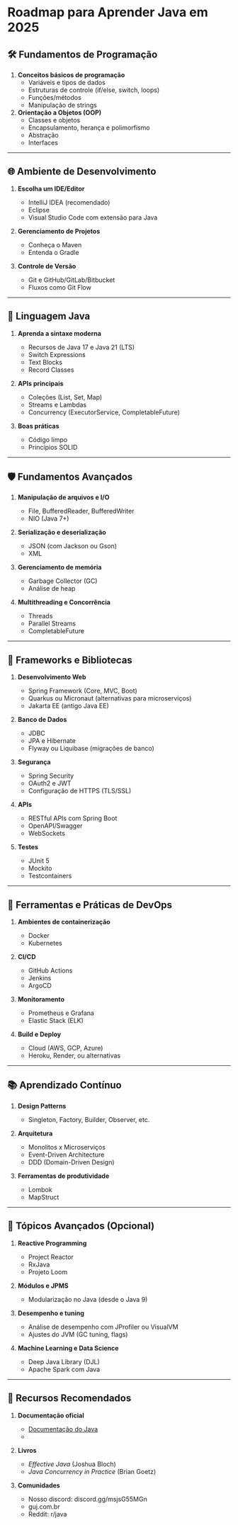 # Roadmap para Aprender Java em 2025

## 🛠️ Fundamentos de Programação

1. **Conceitos básicos de programação**
   - Variáveis e tipos de dados
   - Estruturas de controle (if/else, switch, loops)
   - Funções/métodos
   - Manipulação de strings
2. **Orientação a Objetos (OOP)**
   - Classes e objetos
   - Encapsulamento, herança e polimorfismo
   - Abstração
   - Interfaces

---

## 🌐 Ambiente de Desenvolvimento
1. **Escolha um IDE/Editor**
   - IntelliJ IDEA (recomendado)
   - Eclipse
   - Visual Studio Code com extensão para Java

2. **Gerenciamento de Projetos**
   - Conheça o Maven
   - Entenda o Gradle

3. **Controle de Versão**
   - Git e GitHub/GitLab/Bitbucket
   - Fluxos como Git Flow

---

## 🚀 Linguagem Java
1. **Aprenda a sintaxe moderna**
   - Recursos de Java 17 e Java 21 (LTS)
   - Switch Expressions
   - Text Blocks
   - Record Classes

2. **APIs principais**
   - Coleções (List, Set, Map)
   - Streams e Lambdas
   - Concurrency (ExecutorService, CompletableFuture)

3. **Boas práticas**
   - Código limpo
   - Princípios SOLID

---

## 🛡️ Fundamentos Avançados
1. **Manipulação de arquivos e I/O**
   - File, BufferedReader, BufferedWriter
   - NIO (Java 7+)

2. **Serialização e deserialização**
   - JSON (com Jackson ou Gson)
   - XML

3. **Gerenciamento de memória**
   - Garbage Collector (GC)
   - Análise de heap

4. **Multithreading e Concorrência**
   - Threads
   - Parallel Streams
   - CompletableFuture

---

## 🔗 Frameworks e Bibliotecas
1. **Desenvolvimento Web**
   - Spring Framework (Core, MVC, Boot)
   - Quarkus ou Micronaut (alternativas para microserviços)
   - Jakarta EE (antigo Java EE)

2. **Banco de Dados**
   - JDBC
   - JPA e Hibernate
   - Flyway ou Liquibase (migrações de banco)

3. **Segurança**
   - Spring Security
   - OAuth2 e JWT
   - Configuração de HTTPS (TLS/SSL)

4. **APIs**
   - RESTful APIs com Spring Boot
   - OpenAPI/Swagger
   - WebSockets

5. **Testes**
   - JUnit 5
   - Mockito
   - Testcontainers

---

## 🧰 Ferramentas e Práticas de DevOps
1. **Ambientes de containerização**
   - Docker
   - Kubernetes

2. **CI/CD**
   - GitHub Actions
   - Jenkins
   - ArgoCD

3. **Monitoramento**
   - Prometheus e Grafana
   - Elastic Stack (ELK)

4. **Build e Deploy**
   - Cloud (AWS, GCP, Azure)
   - Heroku, Render, ou alternativas

---

## 📚 Aprendizado Contínuo
1. **Design Patterns**
   - Singleton, Factory, Builder, Observer, etc.
2. **Arquitetura**
   - Monolitos x Microserviços
   - Event-Driven Architecture
   - DDD (Domain-Driven Design)

3. **Ferramentas de produtividade**
   - Lombok
   - MapStruct

---

## 🧪 Tópicos Avançados (Opcional)
1. **Reactive Programming**
   - Project Reactor
   - RxJava
   - Projeto Loom

2. **Módulos e JPMS**
   - Modularização no Java (desde o Java 9)

3. **Desempenho e tuning**
   - Análise de desempenho com JProfiler ou VisualVM
   - Ajustes do JVM (GC tuning, flags)

4. **Machine Learning e Data Science**
   - Deep Java Library (DJL)
   - Apache Spark com Java

---

## 🌟 Recursos Recomendados
1. **Documentação oficial**
   - [Documentação do Java](https://docs.oracle.com/en/java/)
   - 

2. **Livros**
   - *Effective Java* (Joshua Bloch)
   - *Java Concurrency in Practice* (Brian Goetz)

4. **Comunidades**
   - Nosso discord: discord.gg/msjsG55MGn
   - guj.com.br
   - Reddit: r/java
